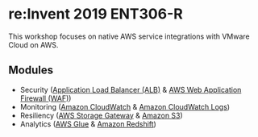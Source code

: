 # re:Invent 2019 ENT306-R

This workshop focuses on native AWS service integrations with VMware Cloud on AWS.

## Modules

* Security ([Application Load Balancer (ALB)](https://aws.amazon.com/elasticloadbalancing/) & [AWS Web Application Firewall (WAF)](https://aws.amazon.com/waf/))
* Monitoring ([Amazon CloudWatch](https://aws.amazon.com/cloudwatch/) & [Amazon CloudWatch Logs](https://aws.amazon.com/cloudwatch/))
* Resiliency ([AWS Storage Gateway](https://aws.amazon.com/storagegateway/) & [Amazon S3](https://aws.amazon.com/s3/))
* Analytics ([AWS Glue](https://aws.amazon.com/glue/) & [Amazon Redshift](https://aws.amazon.com/redshift/))
